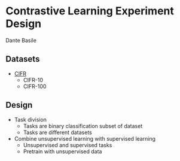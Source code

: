 # Contrastive Learning Experiment Design
Dante Basile

## Datasets
* [CIFR](https://www.cs.toronto.edu/~kriz/cifar.html)
    * CIFR-10
    * CIFR-100

## Design
* Task division
    * Tasks are binary classification subset of dataset
    * Tasks are different datasets
* Combine unsupervised learning with supervised learning
    * Unsupervised and supervised tasks
    * Pretrain with unsupervised data